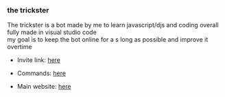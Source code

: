 ### the trickster
The trickster is a bot made by me to learn javascript/djs and coding overall\
fully made in visual studio code\
my goal is to keep the bot online for a s long as possible and improve it overtime

* Invite link: [here](https://discord.com/oauth2/authorize?client_id=748985087420399717&scope=bot&permissions=67120320)

* Commands: [here](https://skyblockdev.github.io/website/the-trickster-commands)

* Main website: [here](https://skyblockdev.github.io/website/)
